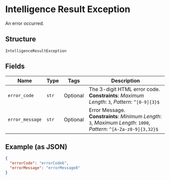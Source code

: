 
# Intelligence Result Exception

An error occurred.

## Structure

`IntelligenceResultException`

## Fields

| Name | Type | Tags | Description |
|  --- | --- | --- | --- |
| `error_code` | `str` | Optional | The 3-digit HTML error code.<br>**Constraints**: *Maximum Length*: `3`, *Pattern*: `^[0-9]{3}$` |
| `error_message` | `str` | Optional | Error Message.<br>**Constraints**: *Minimum Length*: `3`, *Maximum Length*: `1000`, *Pattern*: `^[A-Za-z0-9]{3,32}$` |

## Example (as JSON)

```json
{
  "errorCode": "errorCode6",
  "errorMessage": "errorMessage8"
}
```

